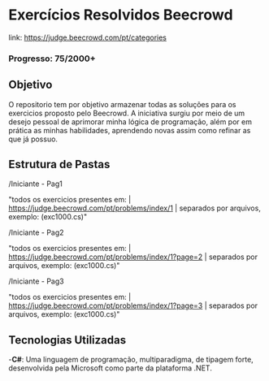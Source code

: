 # Exercícios Resolvidos Beecrowd
 link: https://judge.beecrowd.com/pt/categories
### Progresso: 75/2000+

## Objetivo

O repositorio tem por objetivo armazenar todas as soluções para os exercicios proposto pelo Beecrowd. A iniciativa surgiu por meio de um desejo pessoal de aprimorar minha lógica de programação, além por em prática as minhas habilidades, aprendendo novas assim como refinar as que já possuo.

## Estrutura de Pastas

/Iniciante - Pag1

 "todos os exercicios presentes em: | https://judge.beecrowd.com/pt/problems/index/1 | separados por arquivos, exemplo: (exc1000.cs)"

/Iniciante - Pag2

  "todos os exercicios presentes em: | https://judge.beecrowd.com/pt/problems/index/1?page=2 | separados por arquivos, exemplo: (exc1000.cs)"

/Iniciante - Pag3

 "todos os exercicios presentes em: | https://judge.beecrowd.com/pt/problems/index/1?page=3 | separados por arquivos, exemplo: (exc1000.cs)"

## Tecnologias Utilizadas
-**C#**: Uma linguagem de programação, multiparadigma, de tipagem forte, desenvolvida pela Microsoft como parte da plataforma .NET.
